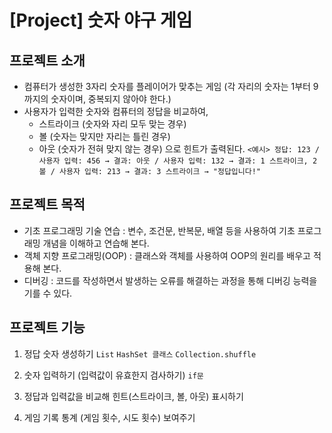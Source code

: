 # [Project] 숫자 야구 게임

## 프로젝트  소개
* 컴퓨터가 생성한 3자리 숫자를 플레이어가 맞추는 게임 (각 자리의 숫자는 1부터 9까지의 숫자이며, 중복되지 않아야 한다.)
* 사용자가 입력한 숫자와 컴퓨터의 정답을 비교하여,
  * 스트라이크 (숫자와 자리 모두 맞는 경우)
  * 볼 (숫자는 맞지만 자리는 틀린 경우)
  * 아웃 (숫자가 전혀 맞지 않는 경우) 으로 힌트가 출력된다.
`
<예시>
정답: 123 / 사용자 입력: 456 → 결과: 아웃 / 사용자 입력: 132 → 결과: 1 스트라이크, 2 볼 / 사용자 입력: 213 → 결과: 3 스트라이크 → "정답입니다!"
`
## 프로젝트 목적
* 기초 프로그래밍 기술 연습 : 변수, 조건문, 반복문, 배열 등을 사용하여 기초 프로그래밍 개념을 이해하고 연습해 본다.
* 객체 지향 프로그래밍(OOP) : 클래스와 객체를 사용하여 OOP의 원리를 배우고 적용해 본다.
* 디버깅 : 코드를 작성하면서 발생하는 오류를 해결하는 과정을 통해 디버깅 능력을 기를 수 있다.

## 프로젝트 기능
1. 정답 숫자 생성하기
  `List` `HashSet 클래스` `Collection.shuffle`
   
2. 숫자 입력하기 (입력값이 유효한지 검사하기)
   `if문`
3. 정답과 입력값을 비교해 힌트(스트라이크, 볼, 아웃) 표시하기
4. 게임 기록 통계 (게임 횟수, 시도 횟수) 보여주기
